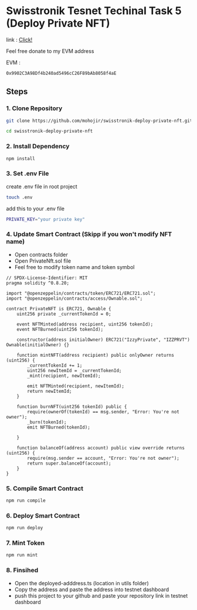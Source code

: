 # Swisstronik Tesnet Techinal Task 5 (Deploy Private NFT)

link : [Click!](https://www.swisstronik.com/testnet2/dashboard)

Feel free donate to my EVM address

EVM :

```bash
0x9902C3A98Df4b240ad5496cC26F89bAb8058f4aE
```

## Steps

### 1. Clone Repository

```bash
git clone https://github.com/mohojir/swisstronik-deploy-private-nft.git
```
```bash
cd swisstronik-deploy-private-nft
```

### 2. Install Dependency

```bash
npm install
```

### 3. Set .env File

create .env file in root project

```bash
touch .env
```

add this to your .env file
```bash
PRIVATE_KEY="your private key"
```

### 4. Update Smart Contract (Skipp if you won't modify NFT name)

- Open contracts folder
- Open PrivateNft.sol file
- Feel free to modify token name and token symbol

```
// SPDX-License-Identifier: MIT
pragma solidity ^0.8.20;

import "@openzeppelin/contracts/token/ERC721/ERC721.sol";
import "@openzeppelin/contracts/access/Ownable.sol";

contract PrivateNFT is ERC721, Ownable {
    uint256 private _currentTokenId = 0;

    event NFTMinted(address recipient, uint256 tokenId);
    event NFTBurned(uint256 tokenId);

    constructor(address initialOwner) ERC721("IzzyPrivate", "IZZPRVT") Ownable(initialOwner) {}

    function mintNFT(address recipient) public onlyOwner returns (uint256) {
        _currentTokenId += 1;
        uint256 newItemId = _currentTokenId;
        _mint(recipient, newItemId);

        emit NFTMinted(recipient, newItemId);
        return newItemId;
    }

    function burnNFT(uint256 tokenId) public {
        require(ownerOf(tokenId) == msg.sender, "Error: You're not owner");
        _burn(tokenId);
        emit NFTBurned(tokenId);

    }

    function balanceOf(address account) public view override returns (uint256) {
        require(msg.sender == account, "Error: You're not owner");
        return super.balanceOf(account);
    }
}

```

### 5. Compile Smart Contract

```bash
npm run compile
```

### 6. Deploy Smart Contract

```bash
npm run deploy
```

### 7. Mint Token

```bash
npm run mint
```

### 8. Finsihed

- Open the deployed-adddress.ts (location in utils folder)
- Copy the address and paste the address into testnet dashboard
- push this project to your github and paste your repository link in testnet dashboard

